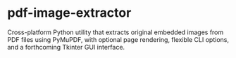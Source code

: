 # pdf-image-extractor
Cross-platform Python utility that extracts original embedded images from PDF files using PyMuPDF, with optional page rendering, flexible CLI options, and a forthcoming Tkinter GUI interface.
